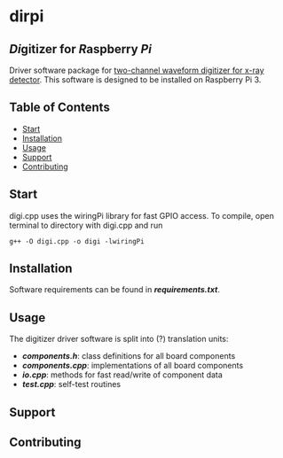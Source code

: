 # dirpi
## *Di*gitizer for *R*aspberry *Pi*

Driver software package for [two-channel waveform digitizer for x-ray detector](http://dstuart.physics.ucsb.edu/Lgbk/pub/E41214.dir/E41214.html). This software is designed to be installed on Raspberry Pi 3. 

## Table of Contents

- [Start](#start)
- [Installation](#installation)
- [Usage](#usage)
- [Support](#support)
- [Contributing](#contributing)

## Start 
digi.cpp uses the wiringPi library for fast GPIO access. To compile, open terminal to directory with digi.cpp and run
```
g++ -O digi.cpp -o digi -lwiringPi
```


## Installation
Software requirements can be found in ***requirements.txt***. 

## Usage  
The digitizer driver software is split into (?) translation units: 
- ***components.h***: class definitions for all board components
- ***components.cpp***: implementations of all board components 
- ***io.cpp***: methods for fast read/write of component data
- ***test.cpp***: self-test routines 

## Support

## Contributing
